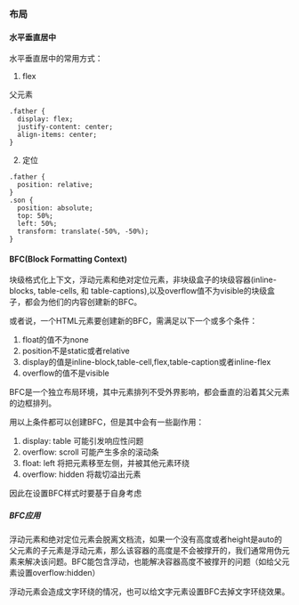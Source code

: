### 布局
#### 水平垂直居中
水平垂直居中的常用方式：

1. flex

父元素
```
.father {
  display: flex;
  justify-content: center;
  align-items: center;
}
```

2. 定位

```
.father {
  position: relative;
}
.son {
  position: absolute;
  top: 50%;
  left: 50%;
  transform: translate(-50%, -50%);
}
```

#### BFC(Block Formatting Context)

块级格式化上下文，浮动元素和绝对定位元素，非块级盒子的块级容器(inline-blocks, table-cells, 和 table-captions),以及overflow值不为visible的块级盒子，都会为他们的内容创建新的BFC。

或者说，一个HTML元素要创建新的BFC，需满足以下一个或多个条件：

1. float的值不为none
2. position不是static或者relative
3. display的值是inline-block,table-cell,flex,table-caption或者inline-flex
4. overflow的值不是visible

BFC是一个独立布局环境，其中元素排列不受外界影响，都会垂直的沿着其父元素的边框排列。

用以上条件都可以创建BFC，但是其中会有一些副作用：

1. display: table 可能引发响应性问题
2. overflow: scroll 可能产生多余的滚动条
3. float: left 将把元素移至左侧，并被其他元素环绕
4. overflow: hidden 将裁切溢出元素

因此在设置BFC样式时要基于自身考虑

##### BFC应用

浮动元素和绝对定位元素会脱离文档流，如果一个没有高度或者height是auto的父元素的子元素是浮动元素，那么该容器的高度是不会被撑开的，我们通常用伪元素来解决该问题。BFC能包含浮动，也能解决容器高度不被撑开的问题（如给父元素设置overflow:hidden）

浮动元素会造成文字环绕的情况，也可以给文字元素设置BFC去掉文字环绕效果。
